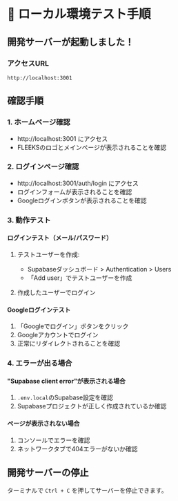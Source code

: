 # 🧪 ローカル環境テスト手順

## 開発サーバーが起動しました！

### アクセスURL
```
http://localhost:3001
```

## 確認手順

### 1. ホームページ確認
- http://localhost:3001 にアクセス
- FLEEKSのロゴとメインページが表示されることを確認

### 2. ログインページ確認
- http://localhost:3001/auth/login にアクセス
- ログインフォームが表示されることを確認
- Googleログインボタンが表示されることを確認

### 3. 動作テスト

#### ログインテスト（メール/パスワード）
1. テストユーザーを作成:
   - Supabaseダッシュボード > Authentication > Users
   - 「Add user」でテストユーザーを作成
   
2. 作成したユーザーでログイン

#### Googleログインテスト
1. 「Googleでログイン」ボタンをクリック
2. Googleアカウントでログイン
3. 正常にリダイレクトされることを確認

### 4. エラーが出る場合

#### "Supabase client error"が表示される場合
1. `.env.local`のSupabase設定を確認
2. Supabaseプロジェクトが正しく作成されているか確認

#### ページが表示されない場合
1. コンソールでエラーを確認
2. ネットワークタブで404エラーがないか確認

## 開発サーバーの停止
ターミナルで `Ctrl + C` を押してサーバーを停止できます。